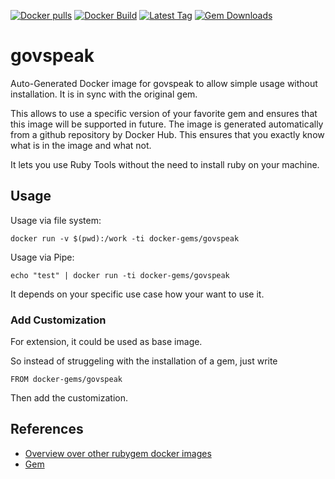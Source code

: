 [![Docker pulls](https://img.shields.io/docker/pulls/rubygem/govspeak.svg)](https://hub.docker.com/r/rubygem/govspeak/)
[![Docker Build](https://img.shields.io/docker/automated/rubygem/govspeak.svg)](https://hub.docker.com/r/rubygem/govspeak/)
[![Latest Tag](https://img.shields.io/github/tag/docker-rubygem/govspeak.svg)](https://hub.docker.com/r/rubygem/govspeak/)
[![Gem Downloads](https://img.shields.io/gem/dt/govspeak.svg)](https://rubygems.org/gems/govspeak/)
# govspeak

Auto-Generated Docker image for govspeak to allow simple usage without installation.
It is in sync with the original gem.

This allows to use a specific version of your favorite gem and ensures that this image will be supported in future.
The image is generated automatically from a github repository by Docker Hub.
This ensures that you exactly know what is in the image and what not.

It lets you use Ruby Tools without the need to install ruby on your machine.

## Usage

Usage via file system:

`docker run -v $(pwd):/work -ti docker-gems/govspeak`

Usage via Pipe:

`echo "test" | docker run -ti docker-gems/govspeak`

It depends on your specific use case how your want to use it.

### Add Customization

For extension, it could be used as base image.

So instead of struggeling with the installation of a gem, just write

`FROM docker-gems/govspeak`

Then add the customization.

## References

 - [Overview over other rubygem docker images](https://github.com/thinkbot/docker-rubygem)
 - [Gem](https://rubygems.org/gems/govspeak/)
